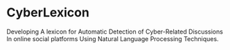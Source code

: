 # CyberLexicon
Developing A lexicon for Automatic Detection of Cyber-Related Discussions In online social platforms Using Natural Language Processing Techniques.
